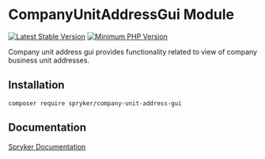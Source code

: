 # CompanyUnitAddressGui Module
[![Latest Stable Version](https://poser.pugx.org/spryker/company-unit-address-gui/v/stable.svg)](https://packagist.org/packages/spryker/company-unit-address-gui)
[![Minimum PHP Version](https://img.shields.io/badge/php-%3E%3D%208.0-8892BF.svg)](https://php.net/)

Company unit address gui provides functionality related to view of company business unit addresses.

## Installation

```
composer require spryker/company-unit-address-gui
```

## Documentation

[Spryker Documentation](https://docs.spryker.com)
